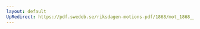 ```yaml
---
layout: default
UpRedirect: https://pdf.swedeb.se/riksdagen-motions-pdf/1868/mot_1868__ak__fört/mot_1868__ak__fört_004.pdf
---
```

